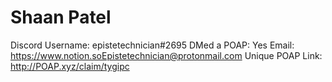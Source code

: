 # Shaan Patel

Discord Username: epistetechnician#2695
DMed a POAP: Yes
Email: https://www.notion.soEpistetechnician@protonmail.com
Unique POAP Link: http://POAP.xyz/claim/tygipc